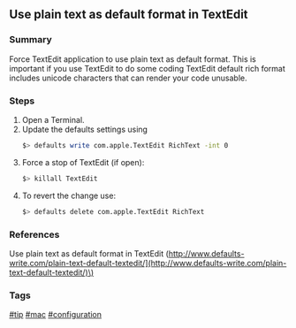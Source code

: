 ## Use plain text as default format in TextEdit

### Summary
Force TextEdit application to use plain text as default format.
This is important if you use TextEdit to do some coding TextEdit default rich format includes unicode characters that can render your code unusable.

### Steps
1. Open a Terminal.
2. Update the defaults settings using
   ```bash
   $> defaults write com.apple.TextEdit RichText -int 0
   ```
3. Force a stop of TextEdit (if open):
   ```bash
   $> killall TextEdit
   ```
4. To revert the change use:
   ```bash
   $> defaults delete com.apple.TextEdit RichText
   ```

### References
Use plain text as default format in TextEdit \(http://www.defaults-write.com/plain-text-default-textedit/](http://www.defaults-write.com/plain-text-default-textedit/)\)

### Tags
[#tip](../../tips.md)
[#mac](../mac.md)
[#configuration](configuration.md)